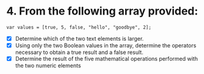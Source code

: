 # 4. From the following array provided:
```var values = [true, 5, false, "hello", "goodbye", 2];```

* [X] Determine which of the two text elements is larger.
* [X] Using only the two Boolean values in the array, determine the operators necessary to obtain a true result and a false result.
* [X] Determine the result of the five mathematical operations performed with the two numeric elements